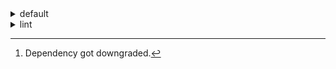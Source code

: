 <details>
<summary>default</summary>

| Platform | Dependency | Before | After | Change | Explicit |
| -: | - | - | - | - | - |
| linux-64 | new-package |  | 0.10.1 | Added | true |
|| removed-package | 0.10.1 |  | Removed | true |
|| bpy | 0.10.1 | 2.10.1 | Major Upgrade | true |
|| python | 0.10.0 | 0.10.1 | Patch Upgrade | false |
|| polars | herads_0 | herads_1 | Only build string | true |
| osx-arm64 | polars[^2] | 0.10.0 | 0.9.1 | Minor Downgrade | true |
|| python | 0.10.0 | 0.10.1 | Patch Upgrade | true |

</details>

<details>
<summary>lint</summary>

| Platform | Dependency | Before | After | Change | Explicit |
| -: | - | - | - | - | - |
| linux-64 | polars | 0.10.0 | 0.10.1 | Patch Upgrade | true |
|| python | 0.10.0 | 0.10.1 | Patch Upgrade | false |

</details>

[^1]: *Cursive* means explicit dependency.
[^2]: Dependency got downgraded.
